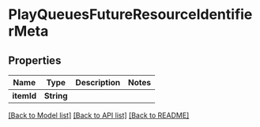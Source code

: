 # PlayQueuesFutureResourceIdentifierMeta

## Properties
Name | Type | Description | Notes
------------ | ------------- | ------------- | -------------
**itemId** | **String** |  | 

[[Back to Model list]](../README.md#documentation-for-models) [[Back to API list]](../README.md#documentation-for-api-endpoints) [[Back to README]](../README.md)


